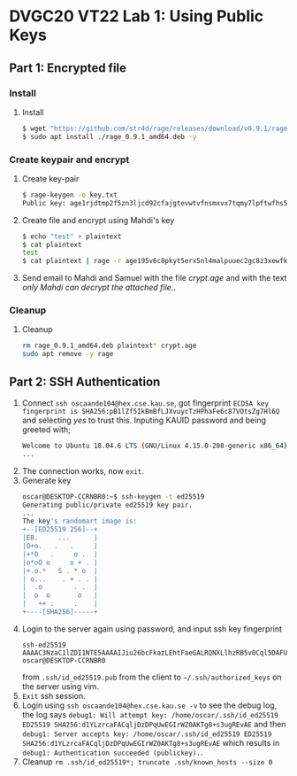 # DVGC20 VT22 Lab 1: Using Public Keys
## Part 1: Encrypted file
### Install
1. Install
    ```bash
    $ wget "https://github.com/str4d/rage/releases/download/v0.9.1/rage_0.9.1_amd64.deb"
    $ sudo apt install ./rage_0.9.1_amd64.deb -y
    ```
### Create keypair and encrypt
1. Create key-pair
    ```bash
    $ rage-keygen -o key.txt
    Public key: age1rjdtmp2f5zn3ljcd92cfajgtevwtvfnsmxvx7tqmy7lpftwfhs5qwz66rh
    ```
2. Create file and encrypt using Mahdi's key
    ```bash
    $ echo "test" > plaintext
    $ cat plaintext
    test
    $ cat plaintext | rage -r age195v6c8pkyt5erx5nl4malpuuec2gc8z3xewfkylvnan34g6q6u9sdzmckn > crypt.age
    ```
2. Send email to Mahdi and Samuel with the file *crypt.age* and with the text *only Mahdi can decrypt the attached file.*.

### Cleanup
1. Cleanup
   ```bash
   rm rage_0.9.1_amd64.deb plaintext* crypt.age
   sudo apt remove -y rage
   ```

## Part 2: SSH Authentication
1. Connect `ssh oscaande104@hex.cse.kau.se`, got fingerprint `ECDSA key fingerprint is SHA256:pB1lZf5IkBmBfLJXvuycTzHPhaFe6c87VOtsZg7Hl6Q` and selecting *yes* to trust this. Inputing KAUID password and being greeted with;
    ```bash
    Welcome to Ubuntu 18.04.6 LTS (GNU/Linux 4.15.0-208-generic x86_64)
    ...
    ```
2. The connection works, now `exit`.
3. Generate key
    ```bash
    oscar@DESKTOP-CCRNBR0:~$ ssh-keygen -t ed25519
    Generating public/private ed25519 key pair.
    ...
    The key's randomart image is:
    +--[ED25519 256]--+
    |EB.     ...      |
    |O+o.   .   .     |
    |+*O   .     o .  |
    |o*oO o     o + . |
    |+.o.*   S . * o  |
    | o...    . + . . |
    |  .o        . .  |
    |  o  o       o   |
    |   ++ .     .    |
    +----[SHA256]-----+
    ```
4. Login to the server again using password, and input ssh key fingerprint 
    ```
    ssh-ed25519 AAAAC3NzaC1lZDI1NTE5AAAAIJiu26bcFkazLEhtFaeGALRQNXLlhzRB5v0Cql5DAFU2 oscar@DESKTOP-CCRNBR0
    ```
    from `.ssh/id_ed25519.pub` from the client to `∼/.ssh/authorized_keys` on the server using vim.
5. `Exit` ssh session.
6. Login using `ssh oscaande104@hex.cse.kau.se -v` to see the debug log, the log says `debug1: Will attempt key: /home/oscar/.ssh/id_ed25519 ED25519 SHA256:d1YLzrcaFACqljDzDPqUwEGIrWZ0AKTg8+s3ugREvAE` and then `debug1: Server accepts key: /home/oscar/.ssh/id_ed25519 ED25519 SHA256:d1YLzrcaFACqljDzDPqUwEGIrWZ0AKTg8+s3ugREvAE` which results in `debug1: Authentication succeeded (publickey).`.
7. Cleanup `rm .ssh/id_ed25519*; truncate .ssh/known_hosts --size 0`